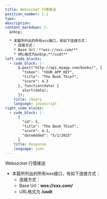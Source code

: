 ```yaml
---
title: Websocket 行情推送
position_number: 1.1
type:
description:
content_markdown: |-
  &nbsp;

  * 本篇所列出的所有wss接口，有如下连接方式：
    * 连接方式：
    * Base Url：**wss://xxx.com/**
    * URL格式为&nbsp;**/usdt**
left_code_blocks:
  - code_block: |-
      $.post("http://api.myapp.com/books/", {
        "token": "YOUR_APP_KEY",
        "title": "The Book Thief",
        "score": 4.3
      }, function(data) {
        alert(data);
      });
    title: jQuery
    language: javascript
right_code_blocks:
  - code_block: |-
      {
        "id": 3,
        "title": "The Book Thief",
        "score": 4.3,
        "dateAdded": "5/1/2015"
      }
    title: Response
    language: json
---
```


Websocket 行情推送

* 本篇所列出的所有wss接口，有如下连接方式：
  * 连接方式：
  * Base Url：**wss://xxx.com/**
  * URL格式为&nbsp;**/usdt**
